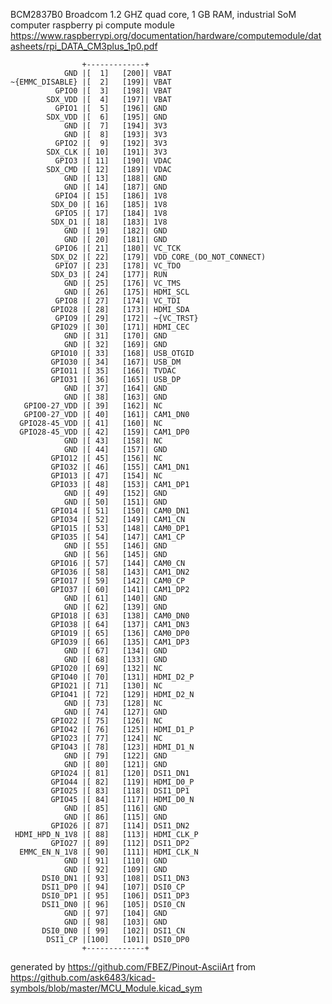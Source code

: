 BCM2837B0 Broadcom 1.2 GHZ quad core, 1 GB RAM, industrial SoM computer
raspberry pi compute module
https://www.raspberrypi.org/documentation/hardware/computemodule/datasheets/rpi_DATA_CM3plus_1p0.pdf


	                +-------------+
	            GND |[  1]   [200]| VBAT
	~{EMMC_DISABLE} |[  2]   [199]| VBAT
	          GPIO0 |[  3]   [198]| VBAT
	        SDX_VDD |[  4]   [197]| VBAT
	          GPIO1 |[  5]   [196]| GND
	        SDX_VDD |[  6]   [195]| GND
	            GND |[  7]   [194]| 3V3
	            GND |[  8]   [193]| 3V3
	          GPIO2 |[  9]   [192]| 3V3
	        SDX_CLK |[ 10]   [191]| 3V3
	          GPIO3 |[ 11]   [190]| VDAC
	        SDX_CMD |[ 12]   [189]| VDAC
	            GND |[ 13]   [188]| GND
	            GND |[ 14]   [187]| GND
	          GPIO4 |[ 15]   [186]| 1V8
	         SDX_D0 |[ 16]   [185]| 1V8
	          GPIO5 |[ 17]   [184]| 1V8
	         SDX_D1 |[ 18]   [183]| 1V8
	            GND |[ 19]   [182]| GND
	            GND |[ 20]   [181]| GND
	          GPIO6 |[ 21]   [180]| VC_TCK
	         SDX_D2 |[ 22]   [179]| VDD_CORE_(DO_NOT_CONNECT)
	          GPIO7 |[ 23]   [178]| VC_TDO
	         SDX_D3 |[ 24]   [177]| RUN
	            GND |[ 25]   [176]| VC_TMS
	            GND |[ 26]   [175]| HDMI_SCL
	          GPIO8 |[ 27]   [174]| VC_TDI
	         GPIO28 |[ 28]   [173]| HDMI_SDA
	          GPIO9 |[ 29]   [172]| ~{VC_TRST}
	         GPIO29 |[ 30]   [171]| HDMI_CEC
	            GND |[ 31]   [170]| GND
	            GND |[ 32]   [169]| GND
	         GPIO10 |[ 33]   [168]| USB_OTGID
	         GPIO30 |[ 34]   [167]| USB_DM
	         GPIO11 |[ 35]   [166]| TVDAC
	         GPIO31 |[ 36]   [165]| USB_DP
	            GND |[ 37]   [164]| GND
	            GND |[ 38]   [163]| GND
	   GPIO0-27_VDD |[ 39]   [162]| NC
	   GPIO0-27_VDD |[ 40]   [161]| CAM1_DN0
	  GPIO28-45_VDD |[ 41]   [160]| NC
	  GPIO28-45_VDD |[ 42]   [159]| CAM1_DP0
	            GND |[ 43]   [158]| NC
	            GND |[ 44]   [157]| GND
	         GPIO12 |[ 45]   [156]| NC
	         GPIO32 |[ 46]   [155]| CAM1_DN1
	         GPIO13 |[ 47]   [154]| NC
	         GPIO33 |[ 48]   [153]| CAM1_DP1
	            GND |[ 49]   [152]| GND
	            GND |[ 50]   [151]| GND
	         GPIO14 |[ 51]   [150]| CAM0_DN1
	         GPIO34 |[ 52]   [149]| CAM1_CN
	         GPIO15 |[ 53]   [148]| CAM0_DP1
	         GPIO35 |[ 54]   [147]| CAM1_CP
	            GND |[ 55]   [146]| GND
	            GND |[ 56]   [145]| GND
	         GPIO16 |[ 57]   [144]| CAM0_CN
	         GPIO36 |[ 58]   [143]| CAM1_DN2
	         GPIO17 |[ 59]   [142]| CAM0_CP
	         GPIO37 |[ 60]   [141]| CAM1_DP2
	            GND |[ 61]   [140]| GND
	            GND |[ 62]   [139]| GND
	         GPIO18 |[ 63]   [138]| CAM0_DN0
	         GPIO38 |[ 64]   [137]| CAM1_DN3
	         GPIO19 |[ 65]   [136]| CAM0_DP0
	         GPIO39 |[ 66]   [135]| CAM1_DP3
	            GND |[ 67]   [134]| GND
	            GND |[ 68]   [133]| GND
	         GPIO20 |[ 69]   [132]| NC
	         GPIO40 |[ 70]   [131]| HDMI_D2_P
	         GPIO21 |[ 71]   [130]| NC
	         GPIO41 |[ 72]   [129]| HDMI_D2_N
	            GND |[ 73]   [128]| NC
	            GND |[ 74]   [127]| GND
	         GPIO22 |[ 75]   [126]| NC
	         GPIO42 |[ 76]   [125]| HDMI_D1_P
	         GPIO23 |[ 77]   [124]| NC
	         GPIO43 |[ 78]   [123]| HDMI_D1_N
	            GND |[ 79]   [122]| GND
	            GND |[ 80]   [121]| GND
	         GPIO24 |[ 81]   [120]| DSI1_DN1
	         GPIO44 |[ 82]   [119]| HDMI_D0_P
	         GPIO25 |[ 83]   [118]| DSI1_DP1
	         GPIO45 |[ 84]   [117]| HDMI_D0_N
	            GND |[ 85]   [116]| GND
	            GND |[ 86]   [115]| GND
	         GPIO26 |[ 87]   [114]| DSI1_DN2
	 HDMI_HPD_N_1V8 |[ 88]   [113]| HDMI_CLK_P
	         GPIO27 |[ 89]   [112]| DSI1_DP2
	  EMMC_EN_N_1V8 |[ 90]   [111]| HDMI_CLK_N
	            GND |[ 91]   [110]| GND
	            GND |[ 92]   [109]| GND
	       DSI0_DN1 |[ 93]   [108]| DSI1_DN3
	       DSI1_DP0 |[ 94]   [107]| DSI0_CP
	       DSI0_DP1 |[ 95]   [106]| DSI1_DP3
	       DSI1_DN0 |[ 96]   [105]| DSI0_CN
	            GND |[ 97]   [104]| GND
	            GND |[ 98]   [103]| GND
	       DSI0_DN0 |[ 99]   [102]| DSI1_CN
	        DSI1_CP |[100]   [101]| DSI0_DP0
	                +-------------+


generated by https://github.com/FBEZ/Pinout-AsciiArt from https://github.com/ask6483/kicad-symbols/blob/master/MCU_Module.kicad_sym